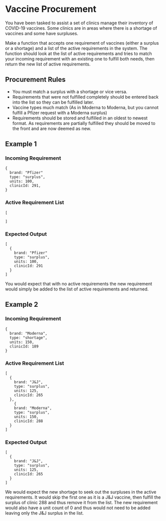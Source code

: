 # Vaccine Procurement
You have been tasked to assist a set of clinics manage their inventory of COVID-19 vaccines. Some clinics are in areas where there is a shortage of vaccines and some have surpluses.

Make a function that accepts one requirement of vaccines (either a surplus or a shortage) and a list of the active requirements in the system. The function should look at the list of active requirements and tries to match your incoming requirement with an existing one to fulfill both needs, then return the new list of active requirements.

## Procurement Rules
- You must match a surplus with a shortage or vice versa.
- Requirements that were not fulfilled completely should be entered back into the list so they can be fulfilled later.
- Vaccine types much match (As in Moderna to Moderna, but you cannot fulfill a Pfizer request with a Moderna surplus)
- Requirements should be stored and fulfilled in an oldest to newest format. As requirements are partially fulfilled they should be moved to the front and are now deemed as new.

## Example 1
### Incoming Requirement
```
{
  brand: "Pfizer"
  type: "surplus",
  units: 100,
  clinicId: 291,
}
```
### Active Requirement List
```
[

]
```
### Expected Output
```
[
  {
    brand: "Pfizer"
    type: "surplus",
    units: 100,
    clinicId: 291
  }
]
```
You would expect that with no active requirements the new requirement would simply be added to the list of active requirements and returned.

## Example 2
### Incoming Requirement
```
{
  brand: "Moderna",
  type: "shortage",
  units: 150,
  clinicId: 189
}
```
### Active Requirement List
```
[
  {
    brand: "J&J",
    type: "surplus",
    units: 125,
    clinicId: 265
  },
    {
    brand: "Moderna",
    type: "surplus",
    units: 150,
    clinicId: 288
  }
]
```
### Expected Output
```
[
  {
    brand: "J&J",
    type: "surplus",
    units: 125,
    clinicId: 265
  }
]
```
We would expect the new shortage to seek out the surpluses in the active requirements. It would skip the first one as it is a J&J vaccine, then fulfill the surplus of clinic 288 and thus remove it from the list. The new requirement would also have a unit count of 0 and thus would not need to be added leaving only the J&J surplus in the list.
